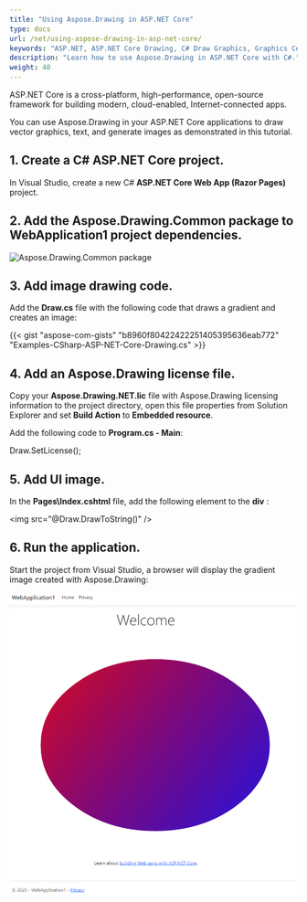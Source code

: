 ```yaml
---
title: "Using Aspose.Drawing in ASP.NET Core"
type: docs
url: /net/using-aspose-drawing-in-asp-net-core/
keywords: "ASP.NET, ASP.NET Core Drawing, C# Draw Graphics, Graphics C#"
description: "Learn how to use Aspose.Drawing in ASP.NET Core with C#."
weight: 40
---
```


ASP.NET Core is a cross-platform, high-performance, open-source framework for building modern, cloud-enabled, Internet-connected apps.

You can use Aspose.Drawing in your ASP.NET Core applications to draw vector graphics, text, and generate images as demonstrated in this tutorial.

## 1. Create a C# ASP.NET Core project.

In Visual Studio, create a new C# **ASP.NET Core Web App (Razor Pages)** project.

## 2. Add the Aspose.Drawing.Common package to WebApplication1 project dependencies.

<img src="../installation/installation_adc.png" alt="Aspose.Drawing.Common package" />

## 3. Add image drawing code.

Add the **Draw.cs** file with the following code that draws a gradient and creates an image:

{{< gist "aspose-com-gists" "b8960f80422422251405395636eab772" "Examples-CSharp-ASP-NET-Core-Drawing.cs" >}}

## 4. Add an Aspose.Drawing license file.

Copy your **Aspose.Drawing.NET.lic** file with Aspose.Drawing licensing information to the project directory, open this file properties from Solution Explorer and set **Build Action** to **Embedded resource**.

Add the following code to **Program.cs - Main**:

Draw.SetLicense();


## 5. Add UI image.

In the **Pages\Index.cshtml** file, add the following element to the **div** :

&lt;img src="@Draw.DrawToString()" /&gt;

## 6. Run the application.

Start the project from Visual Studio, a browser will display the gradient image created with Aspose.Drawing:

<img src="linear-gradient-in-asp-net-core.png" alt="Linear gradient drawn in ASP.NET Core" />
